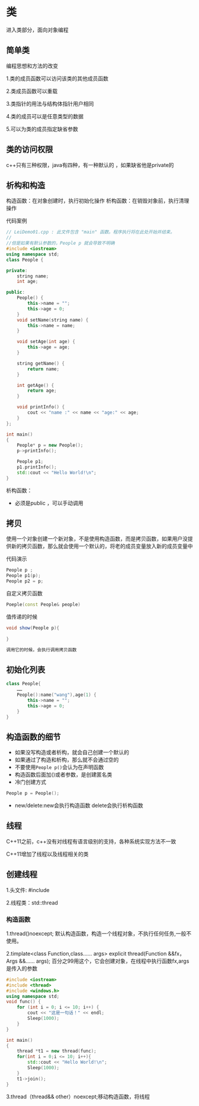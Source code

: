 # 类

进入类部分，面向对象编程

## 简单类

编程思想和方法的改变

1.类的成员函数可以访问该类的其他成员函数

2.类成员函数可以重载

3.类指针的用法与结构体指针用户相同

4.类的成员可以是任意类型的数据

5.可以为类的成员指定缺省参数

## 类的访问权限

c++只有三种权限，java有四种，有一种默认的 ，如果缺省他是private的

## 析构和构造

构造函数：在对象创建时，执行初始化操作
析构函数：在销毁对象前，执行清理操作

代码案例

```c++
// LeiDemo01.cpp : 此文件包含 "main" 函数。程序执行将在此处开始并结束。
//
//但是如果有默认参数的，People p 就会导致不明确
#include <iostream>
using namespace std;
class People {

private:
    string name;
    int age;

public:
    People() {
        this->name = "";
        this->age = 0;
    }
    void setName(string name) {
        this->name = name;
    }

    void setAge(int age) {
        this->age = age;
    }

    string getName() {
        return name;
    }

    int getAge() {
        return age;
    }

    void printInfo() {
        cout << "name :" << name << "age:" << age;
    }
};

int main()
{
    People* p = new People();
    p->printInfo();

    People p1;
    p1.printInfo();
    std::cout << "Hello World!\n";
}

```

析构函数：
- 必须是public ，可以手动调用


## 拷贝

使用一个对象创建一个新对象，不是使用构造函数，而是拷贝函数，如果用户没提供新的拷贝函数，那么就会使用一个默认的，将老的成员变量放入新的成员变量中

代码演示
```c++
People p ;
People p1(p);
People p2 = p;
```

自定义拷贝函数

```c++
Poeple(const People& people)
```

值传递的时候
```java
void show(People p){
    
}

调用它的时候，会执行调用拷贝函数
```

## 初始化列表

```c++
class People{
    ……
    People():name("wang"),age(1) {
        this->name = "";
        this->age = 0;
    }
}

```

## 构造函数的细节

- 如果没写构造或者析构，就会自己创建一个默认的
- 如果通过了构造和析构，那么就不会通过空的
- 不要使用`People p()`会认为在声明函数
- 构造函数后面加()或者参数，是创建匿名类
- 冷门创建方式
```c++
People p = People();
```
- new/delete:new会执行构造函数  delete会执行析构函数
## 线程

C++11之前，c++没有对线程有语言级别的支持，各种系统实现方法不一致

C++11增加了线程以及线程相关的类

## 创建线程

1.头文件: #include<thread>

2.线程类：std::thread

### 构造函数

1.thread()noexcept; 默认构造函数，构造一个线程对象，不执行任何任务,一般不使用。

2.timplate<class Function,class…… args> explicit thread(Function &&fx，Args &&…… args);
百分之99用这个，它会创建对象，在线程中执行函数fx,args是传入的参数

```c++
#include <iostream>
#include <thread>
#include <windows.h>
using namespace std;
void func() {
    for (int i = 0; i <= 10; i++) {
        cout << "这是一句话！" << endl;
        Sleep(1000);
    }
}

int main()
{
    thread *t1 = new thread(func);
    for(int i = 0;i <= 10; i++){
        std::cout << "Hello World!\n";
        Sleep(1000);
    }
    t1->join();
}

```

3.thread（thread&& other）noexcept;移动构造函数，将线程